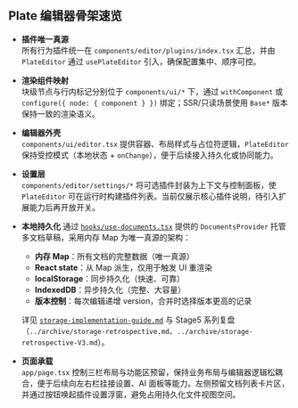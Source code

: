 ## Plate 编辑器骨架速览

- **插件唯一真源**  
  所有行为插件统一在 `components/editor/plugins/index.tsx` 汇总，并由 `PlateEditor` 通过 `usePlateEditor` 引入，确保配置集中、顺序可控。

- **渲染组件映射**  
  块级节点与行内标记分别位于 `components/ui/*` 下，通过 `withComponent` 或 `configure({ node: { component } })` 绑定；SSR/只读场景使用 `Base*` 版本保持一致的渲染语义。

- **编辑器外壳**  
  `components/ui/editor.tsx` 提供容器、布局样式与占位符逻辑，`PlateEditor` 保持受控模式（本地状态 + `onChange`），便于后续接入持久化或协同能力。

- **设置层**  
  `components/editor/settings/*` 将可选插件封装为上下文与控制面板，使 `PlateEditor` 可在运行时构建插件列表。当前仅展示核心插件说明，待引入扩展能力后再开放开关。

- **本地持久化**
  通过 [`hooks/use-documents.tsx`](../hooks/use-documents.tsx:1) 提供的 `DocumentsProvider` 托管多文档草稿，采用内存 Map 为唯一真源的架构：
  - **内存 Map**：所有文档的完整数据（唯一真源）
  - **React state**：从 Map 派生，仅用于触发 UI 重渲染
  - **localStorage**：同步持久化（快速、可靠）
  - **IndexedDB**：异步持久化（完整、大容量）
  - **版本控制**：每次编辑递增 version，合并时选择版本更高的记录
  
  详见 [`storage-implementation-guide.md`](../archive/legacy-storage/storage-implementation-guide.md) 与 Stage5 系列复盘（`../archive/storage-retrospective.md`、`../archive/storage-retrospective-V3.md`）。

- **页面承载**  
  `app/page.tsx` 控制三栏布局与功能区预留，保持业务布局与编辑器逻辑松耦合，便于后续向左右栏挂接设置、AI 面板等能力。左侧预留文档列表卡片区，并通过按钮唤起插件设置浮窗，避免占用持久化文件视图空间。
